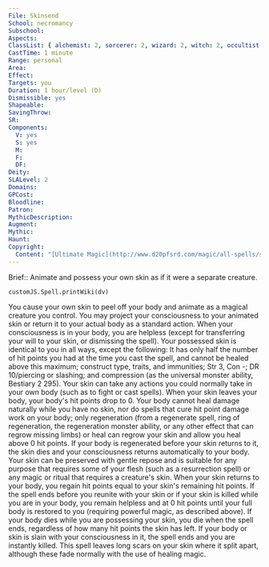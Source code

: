 ```yaml
---
File: Skinsend
School: necromancy
Subschool: 
Aspects: 
ClassList: { alchemist: 2, sorcerer: 2, wizard: 2, witch: 2, occultist: 2, psychic: 2 }
CastTime: 1 minute
Range: personal
Area: 
Effect: 
Targets: you
Duration: 1 hour/level (D)
Dismissible: yes
Shapeable: 
SavingThrow: 
SR: 
Components:
  V: yes
  S: yes
  M: 
  F: 
  DF: 
Deity: 
SLALevel: 2
Domains: 
GPCost: 
Bloodline: 
Patron: 
MythicDescription: 
Augment: 
Mythic: 
Haunt: 
Copyright:
  Content: "[Ultimate Magic](http://www.d20pfsrd.com/magic/all-spells/s/skinsend)"
---
```

Brief:: Animate and possess your own skin as if it were a separate creature.

```dataviewjs
customJS.Spell.printWiki(dv)
```

You cause your own skin to peel off your body and animate as a magical creature you control. You may project your consciousness to your animated skin or return it to your actual body as a standard action. When your consciousness is in your body, you are helpless (except for transferring your will to your skin, or dismissing the spell).  Your possessed skin is identical to you in all ways, except the following: It has only half the number of hit points you had at the time you cast the spell, and cannot be healed above this maximum; construct type, traits, and immunities; Str 3, Con -; DR 10/piercing or slashing; and compression (as the universal monster ability, Bestiary 2 295). Your skin can take any actions you could normally take in your own body (such as to fight or cast spells).  When your skin leaves your body, your body's hit points drop to 0. Your body cannot heal damage naturally while you have no skin, nor do spells that cure hit point damage work on your body; only regeneration (from a regenerate spell, ring of regeneration, the regeneration monster ability, or any other effect that can regrow missing limbs) or heal can regrow your skin and allow you heal above 0 hit points.  If your body is regenerated before your skin returns to it, the skin dies and your consciousness returns automatically to your body. Your skin can be preserved with gentle repose and is suitable for any purpose that requires some of your flesh (such as a resurrection spell) or any magic or ritual that requires a creature's skin.  When your skin returns to your body, you regain hit points equal to your skin's remaining hit points. If the spell ends before you reunite with your skin or if your skin is killed while you are in your body, you remain helpless and at 0 hit points until your full body is restored to you (requiring powerful magic, as described above). If your body dies while you are possessing your skin, you die when the spell ends, regardless of how many hit points the skin has left. If your body or skin is slain with your consciousness in it, the spell ends and you are instantly killed.  This spell leaves long scars on your skin where it split apart, although these fade normally with the use of healing magic.

